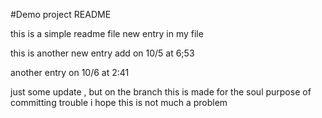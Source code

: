 #Demo project README

this is a simple readme file
new entry in my file

this is another new entry add on 10/5 at 6;53

another entry on 10/6 at 2:41

just some update , but on the branch
this is made for the soul purpose of committing trouble
i hope this is not much a problem
